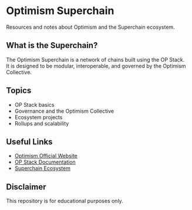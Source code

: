 # Optimism Superchain

Resources and notes about Optimism and the Superchain ecosystem.

## What is the Superchain?
The Optimism Superchain is a network of chains built using the OP Stack.  
It is designed to be modular, interoperable, and governed by the Optimism Collective.

## Topics
- OP Stack basics
- Governance and the Optimism Collective
- Ecosystem projects
- Rollups and scalability

## Useful Links
- [Optimism Official Website](https://www.optimism.io/)
- [OP Stack Documentation](https://stack.optimism.io/)
- [Superchain Ecosystem](https://www.optimism.io/ecosystem)

## Disclaimer
This repository is for educational purposes only.
